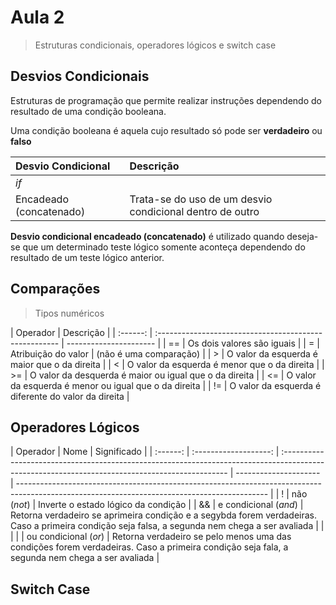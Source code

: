 # Aula 2

> Estruturas condicionais, operadores lógicos e switch case

## Desvios Condicionais

Estruturas de programação que permite realizar instruções dependendo do resultado de uma condição booleana.

Uma condição booleana é aquela cujo resultado só pode ser **verdadeiro** ou **falso**

| Desvio Condicional      | Descrição                                                |
| :---------------------- | :------------------------------------------------------- |
| _if_                    |                                                          |
| Encadeado (concatenado) | Trata-se do uso de um desvio condicional dentro de outro |

**Desvio condicional encadeado (concatenado)** é utilizado quando deseja-se que um determinado teste lógico somente aconteça dependendo do resultado de um teste lógico anterior.

## Comparações

> Tipos numéricos

| Operador | Descrição                                              |
| :------: | :----------------------------------------------------- | ---------------------- |
|    ==    | Os dois valores são iguais                             |
|    =     | Atribuição do valor                                    | (não é uma comparação) |
|    >     | O valor da esquerda é maior que o da direita           |
|    <     | O valor da esquerda é menor que o da direita           |
|    >=    | O valor da desquerda é maior ou igual que o da direita |
|    <=    | O valor da esquerda é menor ou igual que o da direita  |
|    !=    | O valor da esquerda é diferente do valor da direita    |

## Operadores Lógicos

| Operador |         Nome          | Significado                                                                                                                                     |
| :------: | :-------------------: | :---------------------------------------------------------------------------------------------------------------------------------------------- | --------------------- | -------------------------------------------------------------------------------------------------------------------------------------------- |
|    !     |      não (_not_)      | Inverte o estado lógico da condição                                                                                                             |
|    &&    | e condicional (_and_) | Retorna verdadeiro se aprimeira condição e a segybda forem verdadeiras. Caso a primeira condição seja falsa, a segunda nem chega a ser avaliada |
|          |                       |                                                                                                                                                 | ou condicional (_or_) | Retorna verdadeiro se pelo menos uma das condições forem verdadeiras. Caso a primeira condição seja fala, a segunda nem chega a ser avaliada |

## Switch Case
